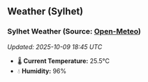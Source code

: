 ## Weather (Sylhet)

<!-- WEATHER-START -->
### Sylhet Weather (Source: [Open-Meteo](https://open-meteo.com))
_Updated: 2025-10-09 18:45 UTC_
* 🌡️ **Current Temperature:** 25.5°C
* 💧 **Humidity:** 96%
<!-- WEATHER-END -->
































































